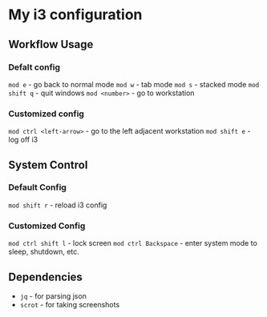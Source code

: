 # My i3 configuration

## Workflow Usage

### Defalt config

`mod e` - go back to normal mode
`mod w` - tab mode
`mod s` - stacked mode
`mod shift q` - quit windows
`mod <number>` - go to workstation <number>

### Customized config

`mod ctrl <left-arrow>` - go to the left adjacent workstation
`mod shift e` - log off i3

## System Control

### Default Config

`mod shift r` - reload i3 config

### Customized Config

`mod ctrl shift l` - lock screen
`mod ctrl Backspace` - enter system mode to sleep, shutdown, etc.

## Dependencies

- `jq` - for parsing json
- `scrot` - for taking screenshots

